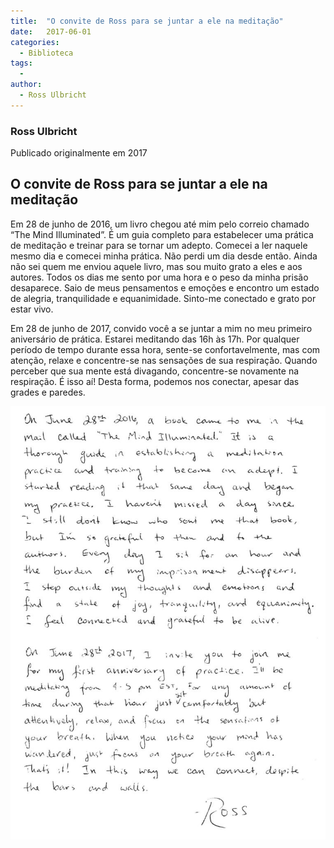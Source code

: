 ```yaml
---
title:  "O convite de Ross para se juntar a ele na meditação"
date:   2017-06-01
categories: 
  - Biblioteca
tags:
  -
author:
  - Ross Ulbricht
---
```

### Ross Ulbricht

Publicado originalmente em 2017

## O convite de Ross para se juntar a ele na meditação

Em 28 de junho de 2016, um livro chegou até mim pelo correio chamado “The Mind Illuminated”. É um guia completo para estabelecer uma prática de meditação e treinar para se tornar um adepto. Comecei a ler naquele mesmo dia e comecei minha prática. Não perdi um dia desde então. Ainda não sei quem me enviou aquele livro, mas sou muito grato a eles e aos autores. Todos os dias me sento por uma hora e o peso da minha prisão desaparece. Saio de meus pensamentos e emoções e encontro um estado de alegria, tranquilidade e equanimidade. Sinto-me conectado e grato por estar vivo.

Em 28 de junho de 2017, convido você a se juntar a mim no meu primeiro aniversário de prática. Estarei meditando das 16h às 17h. Por qualquer período de tempo durante essa hora, sente-se confortavelmente, mas com atenção, relaxe e concentre-se nas sensações de sua respiração. Quando perceber que sua mente está divagando, concentre-se novamente na respiração. É isso aí! Desta forma, podemos nos conectar, apesar das grades e paredes.

![carta meditação](../stuff//meditation-day-1-768x1055.jpeg)